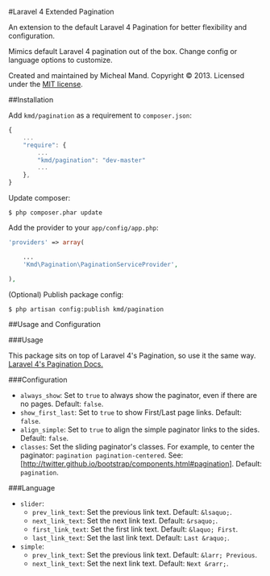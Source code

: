 #Laravel 4 Extended Pagination

An extension to the default Laravel 4 Pagination for better flexibility and configuration.

Mimics default Laravel 4 pagination out of the box. Change config or language options to customize.

Created and maintained by Micheal Mand. Copyright &copy; 2013. Licensed under the [MIT license](LICENSE.md).

##Installation

Add `kmd/pagination` as a requirement to `composer.json`:

```javascript
{
    ...
    "require": {
        ...
        "kmd/pagination": "dev-master"
        ...
    },
}
```

Update composer:

```
$ php composer.phar update
```

Add the provider to your `app/config/app.php`:

```php
'providers' => array(

    ...
    'Kmd\Pagination\PaginationServiceProvider',

),
```

(Optional) Publish package config:

```
$ php artisan config:publish kmd/pagination
```

##Usage and Configuration

###Usage

This package sits on top of Laravel 4's Pagination, so use it the same way. [Laravel 4's Pagination Docs.](http://laravel.com/docs/pagination#usage)

###Configuration

 * `always_show`: Set to `true` to always show the paginator, even if there are no pages. Default: `false`.
 * `show_first_last`: Set to `true` to show First/Last page links. Default: `false`.
 * `align_simple`: Set to `true` to align the simple paginator links to the sides. Default: `false`.
 * `classes`: Set the sliding paginator's classes. For example, to center the paginator: `pagination pagination-centered`. See: [http://twitter.github.io/bootstrap/components.html#pagination]. Default: `pagination`.

###Language

 * `slider`:
   * `prev_link_text`: Set the previous link text. Default: `&lsaquo;`.
   * `next_link_text`: Set the next link text. Default: `&rsaquo;`.
   * `first_link_text`: Set the first link text. Default: `&laquo; First`.
   * `last_link_text`: Set the last link text. Default: `Last &raquo;`.
 * `simple`:
   * `prev_link_text`: Set the previous link text. Default: `&larr; Previous`.
   * `next_link_text`: Set the next link text. Default: `Next &rarr;`.

